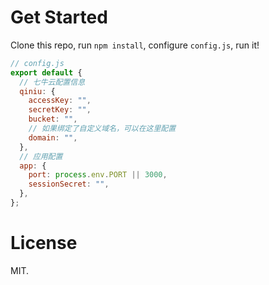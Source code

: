 # Get Started

Clone this repo, run `npm install`, configure `config.js`, run it!

```js
// config.js
export default {
  // 七牛云配置信息
  qiniu: {
    accessKey: "",
    secretKey: "",
    bucket: "",
    // 如果绑定了自定义域名，可以在这里配置
    domain: "",
  },
  // 应用配置
  app: {
    port: process.env.PORT || 3000,
    sessionSecret: "",
  },
};
```

# License

MIT.
